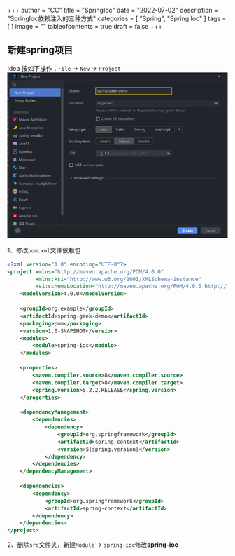 +++
author = "CC"
title = "SpringIoc"
date = "2022-07-02"
description = "SpringIoc依赖注入的三种方式"
categories = [
"Spring",
"Spring Ioc"
]
tags = [
]
image = ""
tableofcontents = true
draft = false
+++

## 新建spring项目 ##
Idea 按如下操作：`File` ->  `New` -> `Project`
![img.png](img.png)

1、修改`pom.xml`文件依赖包
```xml
<?xml version="1.0" encoding="UTF-8"?>
<project xmlns="http://maven.apache.org/POM/4.0.0"
         xmlns:xsi="http://www.w3.org/2001/XMLSchema-instance"
         xsi:schemaLocation="http://maven.apache.org/POM/4.0.0 http://maven.apache.org/xsd/maven-4.0.0.xsd">
    <modelVersion>4.0.0</modelVersion>

    <groupId>org.example</groupId>
    <artifactId>spring-geek-demo</artifactId>
    <packaging>pom</packaging>
    <version>1.0-SNAPSHOT</version>
    <modules>
        <module>spring-ioc</module>
    </modules>

    <properties>
        <maven.compiler.source>8</maven.compiler.source>
        <maven.compiler.target>8</maven.compiler.target>
        <spring.version>5.2.2.RELEASE</spring.version>
    </properties>

    <dependencyManagement>
        <dependencies>
            <dependency>
                <groupId>org.springframework</groupId>
                <artifactId>spring-context</artifactId>
                <version>${spring.version}</version>
            </dependency>
        </dependencies>
    </dependencyManagement>

    <dependencies>
        <dependency>
            <groupId>org.springframework</groupId>
            <artifactId>spring-context</artifactId>
        </dependency>
    </dependencies>
</project>
```
2、删除`src`文件夹，新建`Module` -> `spring-ioc`修改**spring-ioc**

